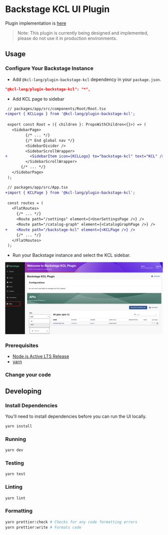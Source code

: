 # Backstage KCL UI Plugin

Plugin implementation is [here](./plugins/backstage-kcl/)

> Note: This plugin is currently being designed and implemented, please do not use it in production environments.

## Usage

### Configure Your Backstage Instance

- Add `@kcl-lang/plugin-backstage-kcl` dependency in your `package.json`.

```json
"@kcl-lang/plugin-backstage-kcl": "*",
```

- Add KCL page to sidebar

```diff
 // packages/app/src/components/Root/Root.tsx
+import { KCLLogo } from '@kcl-lang/plugin-backstage-kcl';

 export const Root = ({ children }: PropsWithChildren<{}>) => (
   <SidebarPage>
         {/* ... */}
         {/* End global nav */}
         <SidebarDivider />
         <SidebarScrollWrapper>
+          <SidebarItem icon={KCLLogo} to="backstage-kcl" text="KCL" />
         </SidebarScrollWrapper>
       {/* ... */}
   </SidebarPage>
 );
```

```diff
 // packages/app/src/App.tsx
+import { KCLPage } from '@kcl-lang/plugin-backstage-kcl';

 const routes = (
   <FlatRoutes>
     {/* ... */}
     <Route path="/settings" element={<UserSettingsPage />} />
     <Route path="/catalog-graph" element={<CatalogGraphPage />} />
+    <Route path="/backstage-kcl" element={<KCLPage />} />
     {/* ... */}
   </FlatRoutes>
 );
```

- Run your Backstage instance and select the KCL sidebar.

![Plugin](./images/plugin.jpg)

### Prerequisites

- [Node.js Active LTS Release](https://github.com/nodejs/release#release-schedule)
- [yarn](https://classic.yarnpkg.com/en/docs/install)

### Change your code

## Developing

### Install Dependencies

You'll need to install dependencies before you can run the UI locally.

```bash
yarn install
```

### Running

```bash
yarn dev
```

### Testing

```bash
yarn test
```

### Linting

```bash
yarn lint
```

### Formatting

```bash
yarn prettier:check # Checks for any code formatting errors
yarn prettier:write # Formats code
```
